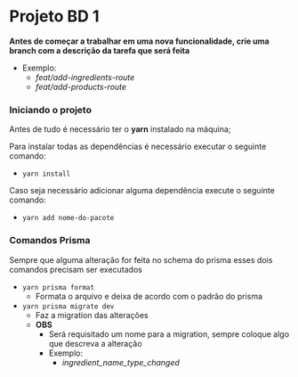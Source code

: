 # Projeto BD 1

**Antes de começar a trabalhar em uma nova funcionalidade, crie uma branch com a descrição da tarefa que será feita**
- Exemplo:
  - *feat/add-ingredients-route*
  - *feat/add-products-route*

### Iniciando o projeto
Antes de tudo é necessário ter o **yarn** instalado na máquina;

Para instalar todas as dependências é necessário executar o seguinte comando:
- `yarn install`
  
Caso seja necessário adicionar alguma dependência execute o seguinte comando:
- `yarn add nome-do-pacote`
  
### Comandos Prisma
Sempre que alguma alteração for feita no schema do prisma esses dois comandos precisam ser executados
- `yarn prisma format`
  - Formata o arquivo e deixa de acordo com o padrão do prisma
- `yarn prisma migrate dev`
  - Faz a migration das alterações
  - **OBS**
    - Será requisitado um nome para a migration, sempre coloque algo que descreva a alteração
    - Exemplo:
      - *ingredient_name_type_changed*